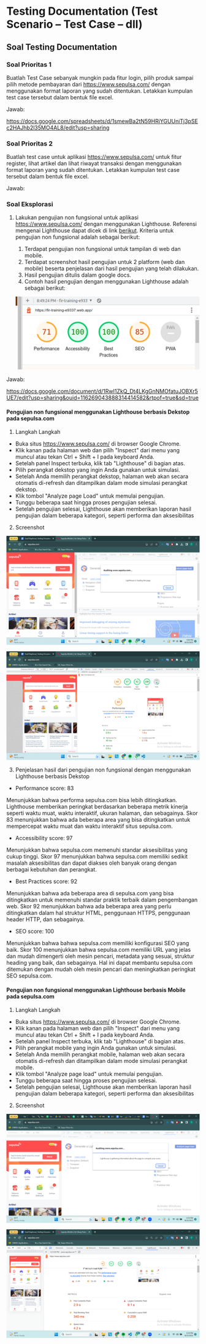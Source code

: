 # Testing Documentation (Test Scenario – Test Case – dll)

## Soal Testing Documentation

### Soal Prioritas 1
Buatlah Test Case sebanyak mungkin pada fitur login, pilih produk sampai pilih metode pembayaran dari https://www.sepulsa.com/ dengan menggunakan format laporan yang sudah ditentukan. Letakkan kumpulan test case tersebut dalam bentuk file excel.

Jawab:

https://docs.google.com/spreadsheets/d/1smewBa2tN59HRjYGUUniTj3pSEc2HAJhb2l35MO4AL8/edit?usp=sharing 

### Soal Prioritas 2
Buatlah test case untuk aplikasi https://www.sepulsa.com/ untuk fitur register, lihat artikel dan lihat riwayat transaksi dengan menggunakan format laporan yang sudah ditentukan. Letakkan kumpulan test case tersebut dalam bentuk file excel.

Jawab:



### Soal Eksplorasi
1. Lakukan pengujian non fungsional untuk aplikasi https://www.sepulsa.com/ dengan menggunakan Lighthouse. Referensi mengenai Lighthouse dapat dicek di link [berikut](https://developer.chrome.com/docs/lighthouse/overview/). Kriteria untuk pengujian non fungsional adalah sebagai berikut:

    1. Terdapat pengujian non fungsional untuk tampilan di web dan mobile.
    2. Terdapat screenshot hasil pengujian untuk 2 platform (web dan mobile) beserta penjelasan dari hasil pengujian yang telah dilakukan.
    3. Hasil pengujian ditulis dalam google docs.
    4. Contoh hasil pengujian dengan menggunakan Lighthouse adalah sebagai berikut:

    ![Gambar Eksplorasi](https://github.com/TasyaFitriaAnggraini/QE_Tasya-Fitria-Anggraini/blob/main/4_Testing%20Documentation%20(Test%20Scenario%20%E2%80%93%20Test%20Case%20%E2%80%93%20dll)/Screenshot/Soal%20Eksplorasi/221096394-bc61f6ad-c609-4661-8ae5-fb2ab0bb2b70.png)

Jawab:

https://docs.google.com/document/d/1RwI1ZkQ_Dt4LKgGnNMOfatuJOBXr5UE7/edit?usp=sharing&ouid=116269043888314414582&rtpof=true&sd=true

#### Pengujian non fungsional menggunakan Lighthouse berbasis Dekstop pada sepulsa.com

1.  Langkah Langkah

-   Buka situs https://www.sepulsa.com/ di browser Google Chrome.
-   Klik kanan pada halaman web dan pilih "Inspect" dari menu yang muncul atau tekan Ctrl + Shift + I pada keyboard Anda.
-   Setelah panel Inspect terbuka, klik tab "Lighthouse" di bagian atas.
-   Pilih perangkat dekstop yang ingin Anda gunakan untuk simulasi.
-   Setelah Anda memilih perangkat dekstop, halaman web akan secara otomatis di-refresh dan ditampilkan dalam mode simulasi perangkat dekstop.
-   Klik tombol "Analyze page Load" untuk memulai pengujian.
-   Tunggu beberapa saat hingga proses pengujian selesai.
-   Setelah pengujian selesai, Lighthouse akan memberikan laporan hasil pengujian dalam beberapa kategori, seperti performa dan aksesibilitas

2.  Screenshot

![Gambar Dekstop](https://github.com/TasyaFitriaAnggraini/QE_Tasya-Fitria-Anggraini/blob/main/4_Testing%20Documentation%20(Test%20Scenario%20%E2%80%93%20Test%20Case%20%E2%80%93%20dll)/Screenshot/Soal%20Eksplorasi/Screenshot%202023-08-23%20170940.png)

![Gambar Dekstop](https://github.com/TasyaFitriaAnggraini/QE_Tasya-Fitria-Anggraini/blob/main/4_Testing%20Documentation%20(Test%20Scenario%20%E2%80%93%20Test%20Case%20%E2%80%93%20dll)/Screenshot/Soal%20Eksplorasi/Screenshot%202023-08-23%20171120.png)

3.  Penjelasan hasil dari pengujian non fungsional dengan menggunakan Lighthouse berbasis Dekstop

-   Performance score: 83

Menunjukkan bahwa performa sepulsa.com bisa lebih ditingkatkan. Lighthouse memberikan peringkat berdasarkan beberapa metrik kinerja seperti waktu muat, waktu interaktif, ukuran halaman, dan sebagainya. Skor 83 menunjukkan bahwa ada beberapa area yang bisa ditingkatkan untuk mempercepat waktu muat dan waktu interaktif situs sepulsa.com.

-   Accessibility score: 97

Menunjukkan bahwa sepulsa.com memenuhi standar aksesibilitas yang cukup tinggi. Skor 97 menunjukkan bahwa sepulsa.com memiliki sedikit masalah aksesibilitas dan dapat diakses oleh banyak orang dengan berbagai kebutuhan dan perangkat.

-   Best Practices score: 92

Menunjukkan bahwa ada beberapa area di sepulsa.com yang bisa ditingkatkan untuk memenuhi standar praktik terbaik dalam pengembangan web. Skor 92 menunjukkan bahwa ada beberapa area yang perlu ditingkatkan dalam hal struktur HTML, penggunaan HTTPS, penggunaan header HTTP, dan sebagainya.

-   SEO score: 100

Menunjukkan bahwa bahwa sepulsa.com memiliki konfigurasi SEO yang baik. Skor 100 menunjukkan bahwa sepulsa.com memiliki URL yang jelas dan mudah dimengerti oleh mesin pencari, metadata yang sesuai, struktur heading yang baik, dan sebagainya. Hal ini dapat membantu sepulsa.com ditemukan dengan mudah oleh mesin pencari dan meningkatkan peringkat SEO sepulsa.com.

#### Pengujian non fungsional menggunakan Lighthouse berbasis Mobile pada sepulsa.com

1. Langkah Langkah

-   Buka situs https://www.sepulsa.com/ di browser Google Chrome.
-   Klik kanan pada halaman web dan pilih "Inspect" dari menu yang muncul atau tekan Ctrl + Shift + I pada keyboard Anda.
-   Setelah panel Inspect terbuka, klik tab "Lighthouse" di bagian atas.
-   Pilih perangkat mobile yang ingin Anda gunakan untuk simulasi.
-   Setelah Anda memilih perangkat mobile, halaman web akan secara otomatis di-refresh dan ditampilkan dalam mode simulasi perangkat mobile.
-   Klik tombol "Analyze page load" untuk memulai pengujian.
-   Tunggu beberapa saat hingga proses pengujian selesai.
-   Setelah pengujian selesai, Lighthouse akan memberikan laporan hasil pengujian dalam beberapa kategori, seperti performa dan aksesibilitas

2.  Screenshot

![Gambar Mobile](https://github.com/TasyaFitriaAnggraini/QE_Tasya-Fitria-Anggraini/blob/main/4_Testing%20Documentation%20(Test%20Scenario%20%E2%80%93%20Test%20Case%20%E2%80%93%20dll)/Screenshot/Soal%20Eksplorasi/Screenshot%202023-08-23%20183356.png)

![Gambar Mobile](https://github.com/TasyaFitriaAnggraini/QE_Tasya-Fitria-Anggraini/blob/main/4_Testing%20Documentation%20(Test%20Scenario%20%E2%80%93%20Test%20Case%20%E2%80%93%20dll)/Screenshot/Soal%20Eksplorasi/Screenshot%202023-08-23%20183452.png)
